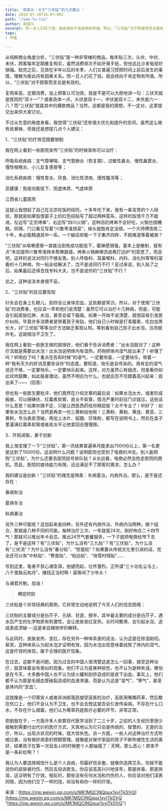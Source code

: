 ```yaml
---
title: '和菜头：关于“三伏贴”的几点建议 '
date: 2019-07-20T16:07:00Z
path: "/san-fu-tie"
author: 和菜头
excerpt: 而一旦人们花了钱，就会倾向于肯定物有所值。所以，“三伏贴”对于顾客而言总是有效的。
tags:
- 中医

---
```

从纯粹商业角度分析，“三伏贴”是一种非常棒的商品。每年贴三次，头伏、中伏、末伏，顾客每年定期重复购买，虽然消费频次不如牙膏手纸，但也远比沙发电视炒锅强。贴完之后，见效在半年以后的冬季，人们又普遍习惯把时间上前后发生的事情，理解为彼此间有因果关系。而一旦人们花了钱，就会倾向于肯定物有所值。所以，“三伏贴”对于顾客而言总是有效的。

复购率高，定期消费，加上顾客认可功效，我是不是可以大胆地讲一句：三伏天就是医院的“双十一”？或者具体一点，头伏是双十一，中伏是双十二，末伏是六一八？而“三伏贴”就是其中的爆款商品？当然，这都是我的猜想，不一定对，这里提交出来供大家讨论。

不过从生意的角度来看，我觉得“三伏贴”还有很大优化和提升的空间。虽然这么做有些冒昧，但我还是想提几点个人建议：

1、“三伏贴”的疗效范围要限制

我在网上看到一些医院宣传“三伏贴”的时候宣称可以治疗：

呼吸系统疾病：支气管哮喘、支气管肺炎（恢复期）、过敏性鼻炎、慢性鼻窦炎、慢性咽喉炎、小儿反复感冒等；

消化系统疾病：慢性胃炎、厌食、消化性溃疡、慢性腹泻等；

亚健康：免疫功能低下、阳虚体质、气虚体质

江西省儿童医院

这就让我想起了自己在北京吃饭的经历。十多年吃下来，我有一条宝贵的个人经验，那就是如果饭馆窗子上的红色招贴写了超过两种菜系，这样的饭馆千万不能进。左边写“正宗烤串”，右边写“四川火锅”，这种店的烤串不会好吃，火锅也很糟糕。同理，门口看见写着“川鲁粤淮扬菜”，掉头就跑肯定没错。一个大师傅苦练二十年，未必能精通其中一系。一个破店却能一下子集齐四样，不跑难道等着被涮？

“三伏贴”从咳嗽感冒一直能治到免疫功能低下，霰弹感很强，基本上是散射，就有点“本店提供川鲁粤淮扬本帮佛跳墙，烤串火锅麻辣烫卤煮打边炉”的意思了。而且吧，这样的说法对同行不够友善。别人呼吸科、耳鼻喉科、内科、消化科等等科室看的十几种病，你一贴全给解决了，岂不是说同行不行？反过来说，别人贴了之后，如果最后还得去找专科大夫，岂不是说你的“三伏贴”不行？

总之，这种说法本身很不妥。

2、“三伏贴”的反应要告知

针灸会在身上扎眼儿，刮痧会让身体淤血，这些都是常识。所以，对于使用“三伏贴”的消费者，也应该一早和他们说清楚：虽然它可以治疗十几种病，但是，可能会引起皮肤红肿、水泡，甚至会留下瘢痕。如果一开始不说清楚，就很容易引发医疗纠纷。毕竟许多消费者是带着孩子来贴，他们自己小时候是打青霉素，吃白加黑长大，对“三伏贴”等等治疗方法缺乏客观认知。等到看到自己孩子出水泡，当场就炸毛，这就相当不卫生了。

我在网上看到一些医生做的就很好，他们勇于告诉消费者：“出水泡就对了！这种疗法就是需要出水泡！出水泡说明体内有湿热，药物把体内湿气拔出来了！听懂了吗？听明白了吗？重点在告知时候”的语气，一定要欣喜，一定要快乐，带着一种“我有天大的好消息要告诉你”的态度。要知道，快乐是会传染的。用肯定的语气说还不够，一定要快乐，一定要快乐起来。这样，对方虽然心有疑虑，但是看你如此欢欣鼓舞，如此振奋激动，虽然不明白为什么，也就会忍不住跟着高兴起来：拔出来了\~\~\~（回音）

但也有一些医生要批评，他们竟然在介绍文章的最后说：如果水泡太大，或者形成瘢痕，可以擦碘伏、红霉素软膏、皮炎平软膏，情况严重时前往门诊就诊。这些话什么意思？如果你搞不定，只能让西医西药给你擦屁股？太不专业了！听好了：如果有水泡怎么办？当然是再卖一份三黄粉给他啦！三黄粉，黄柏、黄连、黄芪，三黄粉，专治表皮溃破。再加上冰片、貂髓、珍珠粉，都写在说明书上，然后在盒子里灌满红霉素软膏或者皮炎平让他拿回去慢慢擦。

3、开拓进取，勇于创新

我上淘宝搜了一下“三伏贴”，第一页结果普遍单月能卖出7000份以上，第一名更是达到了15000份。这说明什么问题？说明医院也受到了电商的冲击。别人能网购“三伏贴”，为什么还要去医院挂号排队贴？从长远看，电商必然会抢走医院的商机。而且，医院的接待能力有限，远远满足不了顾客的需求。怎么办？

我的建议是创新！“三伏贴”的理念是两条：冬病夏治，内病外治。那么，是不是还存在：

春病秋治

夏病冬治

秋病春治

另外三种可能呢？这加起来是四种，另外还有内病外治、外病内治两种。做个组合，那就是八种不同的可能。每种治疗三次，一年就是24次，刚好吻合二十四节气！那就可以推出年卡会员，推出24节气套餐服务，一下子就把电商给甩下去了。是不是这样？有“三伏贴”，为什么没有“三九贴”？有“三伏贴”，为什么没有“三伏汤”？为什么没有“春分贴”、“惊蛰贴”？如果要从传统文化里引进的话，完全还可以有“中秋贴”、“寒食贴”、“伯远贴”、“快雪时晴贴”......

写到这里，笔者不禁心潮澎湃，拍键而起，壮怀激烈。正所谓“三十功名尘与土，八千里路云和月”，赚钱正当时啊！莫等闲了少年头！

与诸君共勉，加油！

> **禅定时刻**

三伏贴是个非常经典的案例，它非常生动地说明了今天人们的信息困境：

三伏贴的主要成分是白芥子、元胡、甘遂、细辛，其中最主要的成分是白芥子，遇水后产生的化学物质有刺激性，会让皮肤发红变热，长时间敷用，会引起水泡，造成表皮溃破---这是来自植物学的解释。

与此同时，皮肤发热、变红，存在另外一种体系里的说法，认为这是在除湿助阳。甚至，这种体系认为起水泡才证明有效，因为水泡出现意味着祛除了体内的湿气，这是疗效的体现，属于合理的医疗现象。

在过去，这都不是问题。因为过去的中国人很清楚这是怎么一回事，接受这种治疗，就意味着会有类似的现象。他们不认为是某种损伤，也不认为是种失误。哪怕是在今天，大多数中国人也不认为拔火罐和刮痧造成的是皮下出血。事实上，他们都不认为那是毛细血管破裂造成的血液渗漏，而是认为这是“湿气”，“寒气”，甚至是体内的“淤血”。

这就像是一个印第安人或者非洲部落民接受巫医的治疗，巫医用嘴嚼药草，然后敷在伤口上，他们不会认为不卫生，也不会去想这是否会引发传染病。不存在什么口水，不存在什么细菌，他们认为嚼草药是医疗必要的环节，非常正常。

悲剧就在于，一方面许多人依靠现代医学活到了二三十岁，之前的人生经历里很少接触到需要付出代价的医疗方式，天真地认为它只会是传统的、智慧的、无害的治疗，所以，出现点状况的时候，就大惊失色。另一方面，一些人对这种治疗方式吹嘘过甚，没有做好病患的预期管理。就像是对保守家庭的孩子不断吹嘘性生活的美好，结果孩子在第一次目击JJ的时候整个人都抽搐了：天啊，那么恶心！原来不是一条彩虹啊？！

我认为人要选择相信什么是个人自由，但最好信全套。就像你选择艾灸，你就不能说你的皮肤被灼伤，然后去投诉医生。你应该高高兴兴地宣布，那是排毒，那是排湿，这证明有了疗效。相反的，那些没有任何水泡和灼伤的人，你应该对他们深表同情，因为他们交了一样的钱，却没有和你一样的疗效。

来源：[https://mp.weixin.qq.com/s/MK1MQCINQqux1xylTk51rQ](https://mp.weixin.qq.com/s/MK1MQCINQqux1xylTk51rQ "https://mp.weixin.qq.com/s/MK1MQCINQqux1xylTk51rQ")
